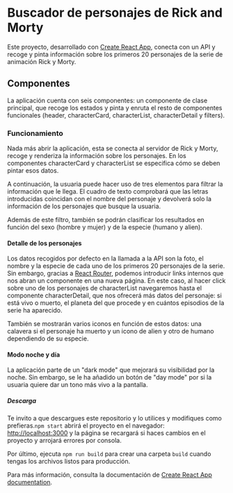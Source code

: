 # Buscador de personajes de Rick and Morty

Este proyecto, desarrollado con [Create React App](https://github.com/facebook/create-react-app), conecta con un API y recoge y pinta información sobre los primeros 20 personajes de la serie de animación Rick y Morty.

## Componentes

La aplicación cuenta con seis componentes: un componente de clase principal, que recoge los estados y pinta y enruta el resto de componentes funcionales (header, characterCard, characterList, characterDetail y filters).

### Funcionamiento

Nada más abrir la aplicación, esta se conecta al servidor de Rick y Morty, recoge y renderiza la información sobre los personajes. En los componentes characterCard y characterList se especifica cómo se deben pintar esos datos.

A continuación, la usuaria puede hacer uso de tres elementos para filtrar la información que le llega. El cuadro de texto comprobará que las letras introducidas coincidan con el nombre del personaje y devolverá solo la información de los personajes que busque la usuaria.

Además de este filtro, también se podrán clasificar los resultados en función del sexo (hombre y mujer) y de la especie (humano y alien).

#### Detalle de los personajes

Los datos recogidos por defecto en la llamada a la API son la foto, el nombre y la especie de cada uno de los primeros 20 personajes de la serie. Sin embargo, gracias a [React Router](https://reacttraining.com/react-router/), podemos introducir links internos que nos abran un componente en una nueva página. En este caso, al hacer click sobre uno de los personajes de characterList navegaremos hasta el componente characterDetail, que nos ofrecerá más datos del personaje: si está vivo o muerto, el planeta del que procede y en cuántos episodios de la serie ha aparecido.

También se mostrarán varios iconos en función de estos datos: una calavera si el personaje ha muerto y un icono de alien y otro de humano dependiendo de su especie.

#### Modo noche y día

La aplicación parte de un "dark mode" que mejorará su visibilidad por la noche. Sin embargo, se le ha añadido un botón de "day mode" por si la usuaria quiere dar un tono más vivo a la pantalla.

##### Descarga

Te invito a que descargues este repositorio y lo utilices y modifiques como prefieras.`npm start` abrirá el proyecto en el navegador: [http://localhost:3000](http://localhost:3000) y la página se recargará si haces cambios en el proyecto y arrojará errores por consola.

Por último, ejecuta `npm run build` para crear una carpeta `build` cuando tengas los archivos listos para producción.

Para más información, consulta la documentación de [Create React App documentation](https://facebook.github.io/create-react-app/docs/getting-started).


